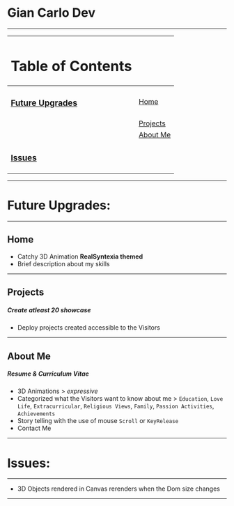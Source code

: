 # Gian Carlo Dev

---

[upgrades_url]: https://github.com/nikitimi/gian-carlo-portfolio?tab=readme-ov-file#future-upgrades
[home_url]: https://github.com/nikitimi/gian-carlo-portfolio?tab=readme-ov-file#home
[projects_url]: https://github.com/nikitimi/gian-carlo-portfolio?tab=readme-ov-file#projects
[about_me_url]: https://github.com/nikitimi/gian-carlo-portfolio?tab=readme-ov-file#about-me
[issues_url]: https://github.com/nikitimi/gian-carlo-portfolio?tab=readme-ov-file#issues

| <h1>Table of Contents </h1>              |                          |
| :--------------------------------------- | :----------------------- |
| <h3>[Future Upgrades][upgrades_url]</h3> | [Home][home_url]         |
|                                          | [Projects][projects_url] |
|                                          | [About Me][about_me_url] |
| <h3>[Issues][issues_url]</h3>            |                          |

---

# Future Upgrades:

---

## Home

-   Catchy 3D Animation <strong>RealSyntexia themed</strong>
-   Brief description about my skills

---

## Projects

##### Create atleast **20** showcase

-   Deploy projects created accessible to the Visitors

---

## About Me

##### Resume & Curriculum Vitae

-   3D Animations > _expressive_
-   Categorized what the Visitors want to know about me > `Education`, `Love Life`, `Extracurricular`, `Religious Views`, `Family`, `Passion Activities`, `Achievements`
-   Story telling with the use of mouse `Scroll` or `KeyRelease`
-   Contact Me

---

# Issues:

---

-   3D Objects rendered in Canvas rerenders when the Dom size changes

---
